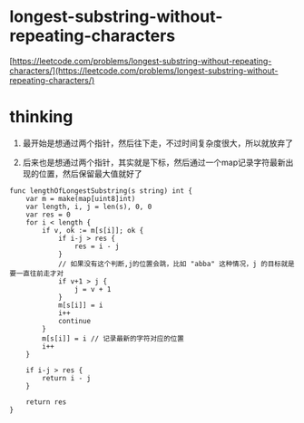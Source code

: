 # longest-substring-without-repeating-characters

[https://leetcode.com/problems/longest-substring-without-repeating-characters/](https://leetcode.com/problems/longest-substring-without-repeating-characters/)

# thinking

1. 最开始是想通过两个指针，然后往下走，不过时间复杂度很大，所以就放弃了

2. 后来也是想通过两个指针，其实就是下标，然后通过一个map记录字符最新出现的位置，然后保留最大值就好了

```
func lengthOfLongestSubstring(s string) int {
    var m = make(map[uint8]int)
	var length, i, j = len(s), 0, 0
	var res = 0
	for i < length {
		if v, ok := m[s[i]]; ok {
			if i-j > res {
				res = i - j
			}
			// 如果没有这个判断,j的位置会跳，比如 "abba" 这种情况，j 的目标就是要一直往前走才对
			if v+1 > j {
				j = v + 1
			}
			m[s[i]] = i
			i++
			continue
		}
		m[s[i]] = i // 记录最新的字符对应的位置
		i++
	}

	if i-j > res {
		return i - j
	}

	return res
}
```
